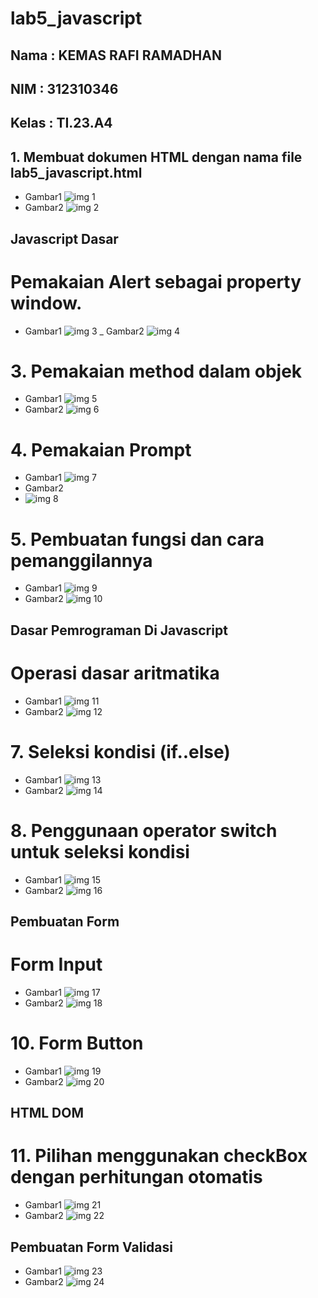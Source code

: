 # lab5_javascript
## Nama  : KEMAS RAFI RAMADHAN
## NIM   : 312310346
## Kelas : TI.23.A4
## 1. Membuat dokumen HTML dengan nama file lab5_javascript.html
- Gambar1
  ![img 1](Screenshot/1.png)
- Gambar2
  ![img 2](Screenshot/2.png)
## Javascript Dasar 
# Pemakaian Alert sebagai property window.
- Gambar1
  ![img 3](Screenshot/3.png)
_ Gambar2
  ![img 4](Screenshot/4.png)
# 3. Pemakaian method dalam objek
- Gambar1
  ![img 5](Screenshot/5.png)
- Gambar2
  ![img 6](Screenshot/6.png)
# 4. Pemakaian Prompt
- Gambar1
  ![img 7](Screenshot/7.png)
- Gambar2
- ![img 8](Screenshot/8.png)
# 5. Pembuatan fungsi dan cara pemanggilannya
- Gambar1
  ![img 9](Screenshot/9.png)
- Gambar2
  ![img 10](Screenshot/10.png)
## Dasar Pemrograman Di Javascript 
# Operasi dasar aritmatika
- Gambar1
  ![img 11](Screenshot/11.png)
- Gambar2
  ![img 12](Screenshot/12.png)
# 7. Seleksi kondisi (if..else)
- Gambar1
  ![img 13](Screenshot/13.png)
- Gambar2
  ![img 14](Screenshot/14.png)
# 8. Penggunaan operator switch untuk seleksi kondisi
- Gambar1
  ![img 15](Screenshot/15.png)
- Gambar2
  ![img 16](Screenshot/16.png)
## Pembuatan Form
# Form Input
- Gambar1
  ![img 17](Screenshot/17.png)
- Gambar2
  ![img 18](Screenshot/18.png)
# 10. Form Button
- Gambar1
  ![img 19](Screenshot/19.png)
- Gambar2
  ![img 20](Screenshot/20.png)
## HTML DOM
# 11. Pilihan menggunakan checkBox dengan perhitungan otomatis
- Gambar1
  ![img 21](Screenshot/21.png)
- Gambar2
  ![img 22](Screenshot/22.png)
## Pembuatan Form Validasi
- Gambar1
  ![img 23](Screenshot/23.png)
- Gambar2
  ![img 24](Screenshot/24.png)
